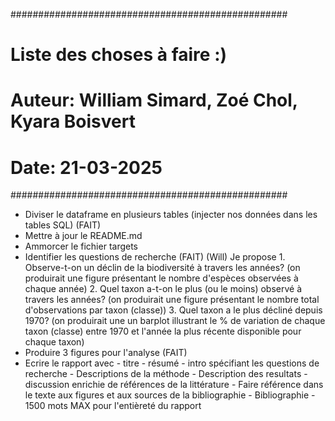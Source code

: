 ##################################################
# Liste des choses à faire :)                           
#
# Auteur: William Simard, Zoé Chol, Kyara Boisvert 
# Date: 21-03-2025
##################################################


- Diviser le dataframe en plusieurs tables (injecter nos données dans les tables SQL) (FAIT)
- Mettre à jour le README.md
- Ammorcer le fichier targets
- Identifier les questions de recherche (FAIT)
      (Will) Je propose
                    1. Observe-t-on un déclin de la biodiversité à travers les années?
                       (on produirait une figure présentant le nombre d'espèces observées à chaque année)
                    2. Quel taxon a-t-on le plus (ou le moins) observé à travers les années?
                       (on produirait une figure présentant le nombre total d'observations par taxon (classe))
                    3. Quel taxon a le plus décliné depuis 1970?
                       (on produirait une un barplot illustrant le % de variation de chaque taxon (classe) entre 1970 et l'année la plus récente disponible pour chaque taxon)
- Produire 3 figures pour l'analyse (FAIT)
- Ecrire le rapport avec
        - titre
        - résumé
        - intro spécifiant les questions de recherche
        - Descriptions de la méthode
        - Description des resultats
        - discussion enrichie de références de la littérature
        - Faire référence dans le texte aux figures et aux sources de la bibliographie
        - Bibliographie
        - 1500 mots MAX pour l'entièreté du rapport